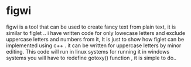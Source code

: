 # figwi
figwi is a tool that can be used to create fancy text from plain text, it is similar to figlet .. i have written code for only lowecase letters and exclude uppercase letters and numbers from it, It is just to show how figlet can be implemented using c++ . it can be written for uppercase letters by minor editing. This code will run in linux systems for running it in windows systems you will have to redefine gotoxy() function , it is simple to do..
